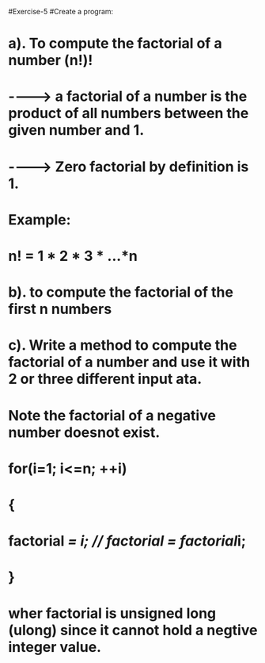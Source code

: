 #Exercise-5
#Create a program:
 # 
 #  a). To compute the factorial of a number (n!)! 
 #       ----> a factorial of a number is the product of all numbers between the given number and 1.
 #        ----> Zero factorial by definition is 1.
 #         Example:
 #                   n! = 1 * 2 * 3 * ...*n
 #          
 #        b). to compute the factorial of the first n numbers
 #
 #        c). Write a method to compute the factorial of a number and use it with 2 or three different input ata.
 #
 #       Note the factorial of a negative number doesnot exist.
 #
 #        for(i=1; i<=n; ++i)
 #      {
 #          factorial *= i;              // factorial = factorial*i;
 #      }
 #       wher factorial is unsigned long (ulong) since it cannot hold a negtive integer value.
 
